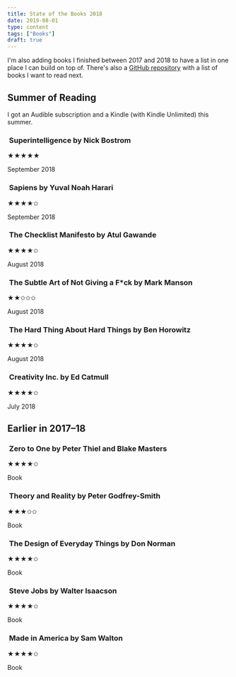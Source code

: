 ```yaml
---
title: State of the Books 2018
date: 2019-08-01
type: content
tags: ["Books"]
draft: true
---
```


I'm also adding books I finished between 2017 and 2018 to have a list in one place I can build on top of. There's also a [GitHub repository](https://github.com/AnandChowdhary/books-to-read) with a list of books I want to read next.

<!--more-->

## Summer of Reading

I got an Audible subscription and a Kindle (with Kindle Unlimited) this summer.

### <img alt="" src="https://covers.openlibrary.org/b/isbn/0198739834-L.jpg"> Superintelligence by Nick Bostrom

★★★★★

September 2018

### <img alt="" src="https://covers.openlibrary.org/b/isbn/0062316095-L.jpg"> Sapiens by Yuval Noah Harari
★★★★✩

September 2018

### <img alt="" src="https://covers.openlibrary.org/b/isbn/9780312430009-L.jpg"> The Checklist Manifesto by Atul Gawande
★★★★✩

August 2018

### <img alt="" src="https://covers.openlibrary.org/b/isbn/9780062457714-L.jpg"> The Subtle Art of Not Giving a F*ck by Mark Manson
★★✩✩✩

August 2018

### <img alt="" src="https://covers.openlibrary.org/b/isbn/9780062273208-L.jpg"> The Hard Thing About Hard Things by Ben Horowitz

★★★★✩

August 2018

### <img alt="" src="https://covers.openlibrary.org/b/isbn/0812993012-L.jpg"> Creativity Inc. by Ed Catmull

★★★★✩

July 2018

## Earlier in 2017–18

### <img alt="" src="https://covers.openlibrary.org/b/isbn/0804139296-L.jpg"> Zero to One by Peter Thiel and Blake Masters

★★★★✩

Book

### <img alt="" src="https://covers.openlibrary.org/b/isbn/9780226300634-L.jpg"> Theory and Reality by Peter Godfrey-Smith
★★★✩✩

Book

### <img alt="" src="https://covers.openlibrary.org/b/isbn/0385267746-L.jpg"> The Design of Everyday Things by Don Norman
★★★★✩

Book

### <img alt="" src="https://covers.openlibrary.org/b/isbn/9781451648539-L.jpg"> Steve Jobs by Walter Isaacson
★★★★✩

Book

### <img alt="" src="https://covers.openlibrary.org/b/isbn/0385426151-L.jpg"> Made in America by Sam Walton
★★★★✩

Book